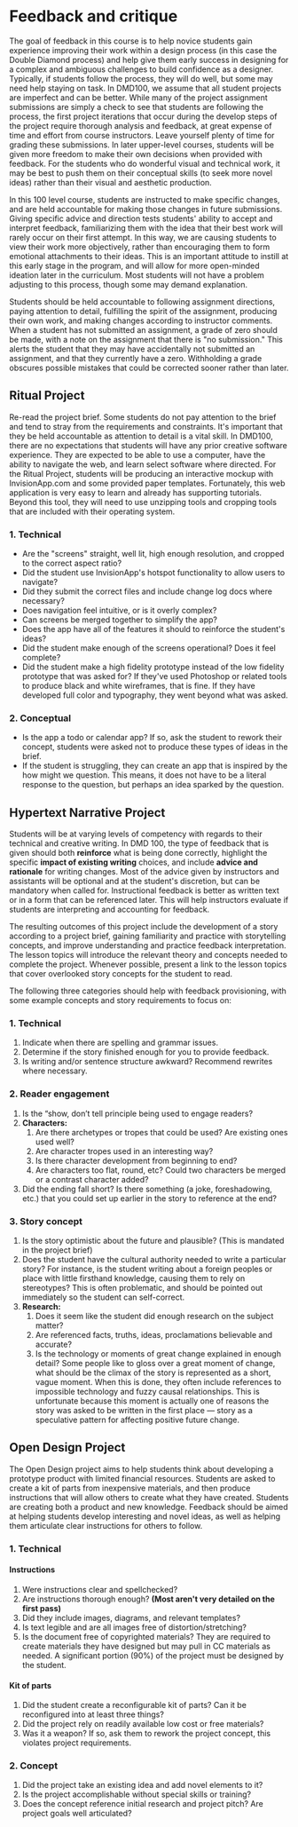 # Feedback and critique

The goal of feedback in this course is to help novice students gain experience improving their work within a design process \(in this case the Double Diamond process\) and help give them early success in designing for a complex and ambiguous challenges to build confidence as a designer. Typically, if students follow the process, they will do well, but some may need help staying on task. In DMD100, we assume that all student projects are imperfect and can be better. While many of the project assignment submissions are simply a check to see that students are following the process, the first project iterations that occur during the develop steps of the project require thorough analysis and feedback, at great expense of time and effort from course instructors. Leave yourself plenty of time for grading these submissions. In later upper-level courses, students will be given more freedom to make their own decisions when provided with feedback. For the students who do wonderful visual and technical work, it may be best to push them on their conceptual skills \(to seek more novel ideas\) rather than their visual and aesthetic production.

In this 100 level course, students are instructed to make specific changes, and are held accountable for making those changes in future submissions. Giving specific advice and direction tests students' ability to accept and interpret feedback, familiarizing them with the idea that their best work will rarely occur on their first attempt. In this way, we are causing students to view their work more objectively, rather than encouraging them to form emotional attachments to their ideas. This is an important attitude to instill at this early stage in the program, and will allow for more open-minded ideation later in the curriculum. Most students will not have a problem adjusting to this process, though some may demand explanation.

Students should be held accountable to following assignment directions, paying attention to detail, fulfilling the spirit of the assignment, producing their own work, and making changes according to instructor comments. When a student has not submitted an assignment, a grade of zero should be made, with a note on the assignment that there is "no submission." This alerts the student that they may have accidentally not submitted an assignment, and that they currently have a zero. Withholding a grade obscures possible mistakes that could be corrected sooner rather than later.

## Ritual Project

Re-read the project brief. Some students do not pay attention to the brief and tend to stray from the requirements and constraints.  It's important that they be held accountable  as attention to detail is a vital skill. In DMD100, there are no expectations that students will have any prior creative software experience. They are expected to be able to use a computer, have the ability to navigate the web, and learn select software where directed. For the Ritual Project, students will be producing an interactive mockup with InvisionApp.com and some provided paper templates. Fortunately, this web application is very easy to learn and already has supporting tutorials. Beyond this tool, they will need to use unzipping tools and cropping tools that are included with their operating system.

### 1. Technical

* Are the "screens" straight, well lit, high enough resolution, and cropped to the correct aspect ratio?
* Did the student use InvisionApp's hotspot functionality to allow users to navigate?
* Did they submit the correct files and include change log docs where necessary?
* Does navigation feel intuitive, or is it overly complex?
* Can screens be merged together to simplify the app?
* Does the app have all of the features it should to reinforce the student's ideas?
* Did the student make enough of the screens operational? Does it feel complete?
* Did the student make a high fidelity prototype instead of the low fidelity prototype that was asked for? If they've used Photoshop or related tools to produce black and white wireframes, that is fine. If they have developed full color and typography, they went beyond what was asked.

### 2. Conceptual

* Is the app a todo or calendar app? If so, ask the student to rework their concept, students were asked not to produce these types of ideas in the brief.
* If the student is struggling, they can create an app that is inspired by the how might we question. This means, it does not have to be a literal response to the question, but perhaps an idea sparked by the question.

## Hypertext Narrative Project

Students will be at varying levels of competency with regards to their technical and creative writing. In DMD 100, the type of feedback that is given should both **reinforce** what is being done correctly, highlight the specific **impact of existing writing** choices, and include **advice and rationale** for writing changes. Most of the advice given by instructors and assistants will be optional and at the student's discretion, but can be mandatory when called for. Instructional feedback is better as written text or in a form that can be referenced later. This will help instructors evaluate if students are interpreting and accounting for feedback.

The resulting outcomes of this project include the development of a story according to a project brief, gaining familiarity and practice with storytelling concepts, and improve understanding and practice feedback interpretation. The lesson topics will introduce the relevant theory and concepts needed to complete the project. Whenever possible, present a link to the lesson topics that cover overlooked story concepts for the student to read.

The following three categories should help with feedback provisioning, with some example concepts and story requirements to focus on:

### 1. Technical

1. Indicate when there are spelling and grammar issues.
2. Determine if the story finished enough for you to provide feedback.
3. Is writing and/or sentence structure awkward? Recommend rewrites where necessary.

### 2. Reader engagement

1. Is the “show, don’t tell principle being used to engage readers?
2. **Characters:**
   1. Are there archetypes or tropes that could be used? Are existing ones used well?
   2. Are character tropes used in an interesting way?
   3. Is there character development from beginning to end?
   4. Are characters too flat, round, etc? Could two characters be merged or a contrast character added?
3. Did the ending fall short? Is there something \(a joke, foreshadowing, etc.\) that you could set up earlier in the story to reference at the end?

### 3. Story concept

1. Is the story optimistic about the future and plausible? \(This is mandated in the project brief\)
2. Does the student have the cultural authority needed to write a particular story? For instance, is the student writing about a foreign peoples or place with little firsthand knowledge, causing them to rely on stereotypes? This is often problematic, and should be pointed out immediately so the student can self-correct.
3. **Research:**
   1. Does it seem like the student did enough research on the subject matter?
   2. Are referenced facts, truths, ideas, proclamations believable and accurate?
   3. Is the technology or moments of great change explained in enough detail? Some people like to gloss over a great moment of change, what should be the climax of the story is represented as a short, vague moment. When this is done, they often include references to impossible technology and fuzzy causal relationships. This is unfortunate because this moment is actually one of reasons the story was asked to be written in the first place — story as a speculative pattern for affecting positive future change.

## Open Design Project

The Open Design project aims to help students think about developing a prototype product with limited financial resources. Students are asked to create a kit of parts from inexpensive materials, and then produce instructions that will allow others to create what they have created. Students are creating both a product and new knowledge. Feedback should be aimed at helping students develop interesting and novel ideas, as well as helping them articulate clear instructions for others to follow.

### 1. Technical

#### Instructions

1. Were instructions clear and spellchecked? 
2. Are instructions thorough enough? **\(Most aren't very detailed on the first pass\)**
3. Did they include images, diagrams, and relevant templates?
4. Is text legible and are all images free of distortion/stretching?
5. Is the document free of copyrighted materials? They are required to create materials they have designed but may pull in CC materials as needed. A significant portion \(90%\) of the project must be designed by the student.

#### Kit of parts

1. Did the student create a reconfigurable kit of parts? Can it be reconfigured into at least three things?
2. Did the project rely on readily available low cost or free materials?
3. Was it a weapon? If so, ask them to rework the project concept, this violates project requirements.

### 2. Concept

1. Did the project take an existing idea and add novel elements to it?
2. Is the project accomplishable without special skills or training?
3. Does the concept reference initial research and project pitch? Are project goals well articulated?




